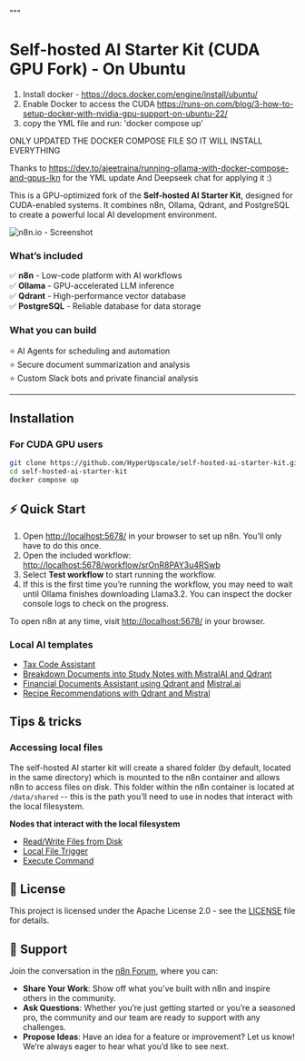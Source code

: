 """
# Self-hosted AI Starter Kit (CUDA GPU Fork) - On Ubuntu 


1. Install docker - https://docs.docker.com/engine/install/ubuntu/
2. Enable Docker to access the CUDA https://runs-on.com/blog/3-how-to-setup-docker-with-nvidia-gpu-support-on-ubuntu-22/
3. copy the YML file and run: 'docker compose up'


ONLY UPDATED THE DOCKER COMPOSE FILE SO IT WILL INSTALL EVERYTHING


Thanks to 
https://dev.to/ajeetraina/running-ollama-with-docker-compose-and-gpus-lkn
for the YML update
And Deepseek chat for applying it :)

This is a GPU-optimized fork of the **Self-hosted AI Starter Kit**, designed for CUDA-enabled systems. It combines n8n, Ollama, Qdrant, and PostgreSQL to create a powerful local AI development environment.

![n8n.io - Screenshot](https://raw.githubusercontent.com/n8n-io/self-hosted-ai-starter-kit/main/assets/n8n-demo.gif)

### What’s included

✅ **n8n** - Low-code platform with AI workflows  
✅ **Ollama** - GPU-accelerated LLM inference  
✅ **Qdrant** - High-performance vector database  
✅ **PostgreSQL** - Reliable database for data storage  

### What you can build

⭐️ AI Agents for scheduling and automation  
⭐️ Secure document summarization and analysis  
⭐️ Custom Slack bots and private financial analysis  

---

## Installation

### For CUDA GPU users

```bash
git clone https://github.com/HyperUpscale/self-hosted-ai-starter-kit.git
cd self-hosted-ai-starter-kit
docker compose up
```


## ⚡️ Quick Start

1. Open <http://localhost:5678/> in your browser to set up n8n. You’ll only
   have to do this once.
2. Open the included workflow:
   <http://localhost:5678/workflow/srOnR8PAY3u4RSwb>
3. Select **Test workflow** to start running the workflow.
4. If this is the first time you’re running the workflow, you may need to wait
   until Ollama finishes downloading Llama3.2. You can inspect the docker
   console logs to check on the progress.


To open n8n at any time, visit <http://localhost:5678/> in your browser.



### Local AI templates

- [Tax Code Assistant](https://n8n.io/workflows/2341-build-a-tax-code-assistant-with-qdrant-mistralai-and-openai/)
- [Breakdown Documents into Study Notes with MistralAI and Qdrant](https://n8n.io/workflows/2339-breakdown-documents-into-study-notes-using-templating-mistralai-and-qdrant/)
- [Financial Documents Assistant using Qdrant and](https://n8n.io/workflows/2335-build-a-financial-documents-assistant-using-qdrant-and-mistralai/) [Mistral.ai](http://mistral.ai/)
- [Recipe Recommendations with Qdrant and Mistral](https://n8n.io/workflows/2333-recipe-recommendations-with-qdrant-and-mistral/)

## Tips & tricks

### Accessing local files

The self-hosted AI starter kit will create a shared folder (by default,
located in the same directory) which is mounted to the n8n container and
allows n8n to access files on disk. This folder within the n8n container is
located at `/data/shared` -- this is the path you’ll need to use in nodes that
interact with the local filesystem.

**Nodes that interact with the local filesystem**

- [Read/Write Files from Disk](https://docs.n8n.io/integrations/builtin/core-nodes/n8n-nodes-base.filesreadwrite/)
- [Local File Trigger](https://docs.n8n.io/integrations/builtin/core-nodes/n8n-nodes-base.localfiletrigger/)
- [Execute Command](https://docs.n8n.io/integrations/builtin/core-nodes/n8n-nodes-base.executecommand/)

## 📜 License

This project is licensed under the Apache License 2.0 - see the
[LICENSE](LICENSE) file for details.

## 💬 Support

Join the conversation in the [n8n Forum](https://community.n8n.io/), where you
can:

- **Share Your Work**: Show off what you’ve built with n8n and inspire others
  in the community.
- **Ask Questions**: Whether you’re just getting started or you’re a seasoned
  pro, the community and our team are ready to support with any challenges.
- **Propose Ideas**: Have an idea for a feature or improvement? Let us know!
  We’re always eager to hear what you’d like to see next.
